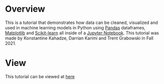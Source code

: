 # Overview
This is a tutorial that demonstrates how data can be cleaned, visualized and used in machine learning models in Python using [Pandas](https://pandas.pydata.org/docs/getting_started/index.html) dataframes, [Matplotlib](https://matplotlib.org/stable/users/index) and [Scikit-learn](https://scikit-learn.org/stable/user_guide.html) all inside of a [Jupyter Notebook](https://jupyter.org/). This tutorial was made by Konstantine Kahadze, Darrian Karimi and Trent Grabowski in Fall 2021.
# View
This tutorial can be viewed at [here](https://kkahadze.github.io/NYC-Crime/FinalTutorial_NYC2010-2021-.html)
